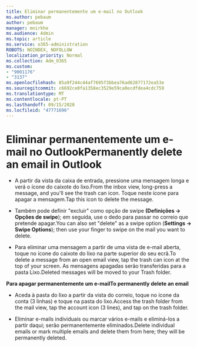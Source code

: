 ```yaml
---
title: Eliminar permanentemente um e-mail no Outlook
ms.author: pebaum
author: pebaum
manager: mnirkhe
ms.audience: Admin
ms.topic: article
ms.service: o365-administration
ROBOTS: NOINDEX, NOFOLLOW
localization_priority: Normal
ms.collection: Adm_O365
ms.custom:
- "9001176"
- "3137"
ms.openlocfilehash: 85a9f244c44af7695f3bbea76ad62877172ea53e
ms.sourcegitcommit: c6692ce0fa1358ec3529e59ca0ecdfdea4cdc759
ms.translationtype: MT
ms.contentlocale: pt-PT
ms.lasthandoff: 09/15/2020
ms.locfileid: "47771696"
---
```

# <a name="permanently-delete-an-email-in-outlook"></a><span data-ttu-id="d5fe6-102">Eliminar permanentemente um e-mail no Outlook</span><span class="sxs-lookup"><span data-stu-id="d5fe6-102">Permanently delete an email in Outlook</span></span>

- <span data-ttu-id="d5fe6-103">A partir da vista da caixa de entrada, pressione uma mensagem longa e verá o ícone do caixote do lixo.</span><span class="sxs-lookup"><span data-stu-id="d5fe6-103">From the inbox view, long-press a message, and you'll see the trash can icon.</span></span> <span data-ttu-id="d5fe6-104">Toque neste ícone para apagar a mensagem.</span><span class="sxs-lookup"><span data-stu-id="d5fe6-104">Tap this icon to delete the message.</span></span>

- <span data-ttu-id="d5fe6-105">Também pode definir "excluir" como opção de swipe **(Definições -> Opções de swipe**); em seguida, use o dedo para passar no correio que pretende apagar.</span><span class="sxs-lookup"><span data-stu-id="d5fe6-105">You can also set "delete" as a swipe option (**Settings -> Swipe Options**); then use your finger to swipe on the mail you want to delete.</span></span> 

- <span data-ttu-id="d5fe6-106">Para eliminar uma mensagem a partir de uma vista de e-mail aberta, toque no ícone do caixote do lixo na parte superior do seu ecrã.</span><span class="sxs-lookup"><span data-stu-id="d5fe6-106">To delete a message from an open email view, tap the trash can icon at the top of your screen.</span></span> <span data-ttu-id="d5fe6-107">As mensagens apagadas serão transferidas para a pasta Lixo.</span><span class="sxs-lookup"><span data-stu-id="d5fe6-107">Deleted messages will be moved to your Trash folder.</span></span> 

<span data-ttu-id="d5fe6-108">**Para apagar permanentemente um e-mail**</span><span class="sxs-lookup"><span data-stu-id="d5fe6-108">**To permanently delete an email**</span></span>

- <span data-ttu-id="d5fe6-109">Aceda à pasta do lixo a partir da vista do correio, toque no ícone da conta (3 linhas) e toque na pasta do lixo.</span><span class="sxs-lookup"><span data-stu-id="d5fe6-109">Access the trash folder from the mail view, tap the account icon (3 lines), and tap on the trash folder.</span></span>

- <span data-ttu-id="d5fe6-110">Eliminar e-mails individuais ou marcar vários e-mails e eliminá-los a partir daqui; serão permanentemente eliminados.</span><span class="sxs-lookup"><span data-stu-id="d5fe6-110">Delete individual emails or mark multiple emails and delete them from here; they will be permanently deleted.</span></span>